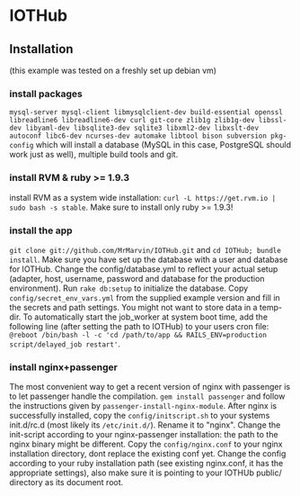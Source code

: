 IOTHub
======

## Installation ##
(this example was tested on a freshly set up debian vm)

### install packages ###
`mysql-server mysql-client libmysqlclient-dev build-essential openssl libreadline6 libreadline6-dev curl git-core zlib1g zlib1g-dev libssl-dev libyaml-dev libsqlite3-dev sqlite3 libxml2-dev libxslt-dev autoconf libc6-dev ncurses-dev automake libtool bison subversion pkg-config`
which will install a database (MySQL in this case, PostgreSQL should work just as well), multiple build tools and git.

### install RVM & ruby >= 1.9.3 ###
install RVM as a system wide installation:
`curl -L https://get.rvm.io | sudo bash -s stable`.
Make sure to install only ruby >= 1.9.3!

### install the app ###
`git clone git://github.com/MrMarvin/IOTHub.git` and `cd IOTHub; bundle install`.
Make sure you have set up the database with a user and database for IOTHub.
Change the config/database.yml to reflect your actual setup (adapter, host, username, password and database for the production environment).
Run `rake db:setup` to initialize the database.
Copy `config/secret_env_vars.yml` from the supplied example version and fill in the secrets and path settings. You might not want to store data in a temp-dir.
To automatically start the job_worker at system boot time, add the following line (after setting the path to IOTHub) to your users cron file:
`@reboot /bin/bash -l -c 'cd /path/to/app && RAILS_ENV=production script/delayed_job restart'`.

### install nginx+passenger ###
The most convenient way to get a recent version of nginx with passenger is to let passenger handle the compilation.
`gem install passenger` and follow the instructions given by `passenger-install-nginx-module`.
After nginx is successfully installed, copy the `config/initscript.sh` to your systems init.d/rc.d (most likely its `/etc/init.d/`). Rename it to "nginx".
Change the init-script according to your nginx-passenger installation: the path to the nginx binary might be different.
Copy the `config/nginx.conf` to your nginx installation directory, dont replace the existing conf yet.
Change the config according to your ruby installation path (see existing nginx.conf, it has the appropriate settings), also make sure it is pointing to your IOTHUb public/ directory as its document root.

